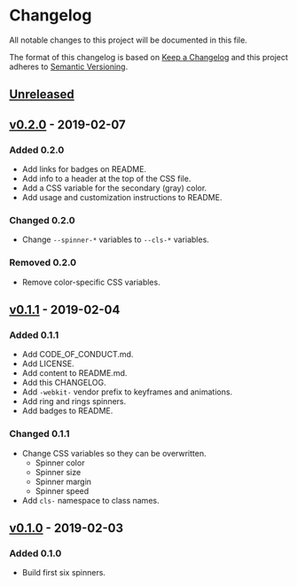 # Changelog

All notable changes to this project will be documented in this file.

The format of this changelog is based on [Keep a Changelog](https://keepachangelog.com) and this project adheres to [Semantic Versioning](https://semver.org/).

## [Unreleased](https://github.com/nai888/css-loading-spinners/compare/v0.2.0...HEAD)

## [v0.2.0](https://github.com/nai888/css-loading-spinners/compare/v0.1.1...v0.2.0) - 2019-02-07

### Added 0.2.0

- Add links for badges on README.
- Add info to a header at the top of the CSS file.
- Add a CSS variable for the secondary (gray) color.
- Add usage and customization instructions to README.

### Changed 0.2.0

- Change `--spinner-*` variables to `--cls-*` variables.

### Removed 0.2.0

- Remove color-specific CSS variables.

## [v0.1.1](https://github.com/nai888/css-loading-spinners/compare/536da3a92b347a57f031c9dd7cae513d91b1f201...v0.1.1) - 2019-02-04

### Added 0.1.1

- Add CODE_OF_CONDUCT.md.
- Add LICENSE.
- Add content to README.md.
- Add this CHANGELOG.
- Add `-webkit-` vendor prefix to keyframes and animations.
- Add ring and rings spinners.
- Add badges to README.

### Changed 0.1.1

- Change CSS variables so they can be overwritten.
  - Spinner color
  - Spinner size
  - Spinner margin
  - Spinner speed
- Add `cls-` namespace to class names.

## [v0.1.0](https://github.com/nai888/css-loading-spinners/compare/536da3a92b347a57f031c9dd7cae513d91b1f201...1c0f28f03cb53ce48215d3fbe775d0802b29ec33) - 2019-02-03

### Added 0.1.0

- Build first six spinners.
